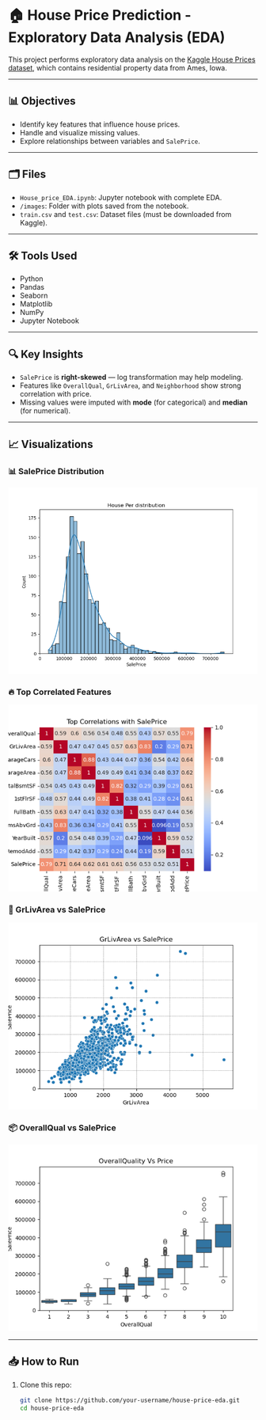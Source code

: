 # 🏠 House Price Prediction - Exploratory Data Analysis (EDA)

This project performs exploratory data analysis on the [Kaggle House Prices dataset](https://www.kaggle.com/c/house-prices-advanced-regression-techniques), which contains residential property data from Ames, Iowa.

---

## 📊 Objectives

- Identify key features that influence house prices.
- Handle and visualize missing values.
- Explore relationships between variables and `SalePrice`.

---

## 🗂️ Files

- `House_price_EDA.ipynb`: Jupyter notebook with complete EDA.
- `/images`: Folder with plots saved from the notebook.
- `train.csv` and `test.csv`: Dataset files (must be downloaded from Kaggle).

---

## 🛠️ Tools Used

- Python
- Pandas
- Seaborn
- Matplotlib
- NumPy
- Jupyter Notebook

---

## 🔍 Key Insights

- `SalePrice` is **right-skewed** — log transformation may help modeling.
- Features like `OverallQual`, `GrLivArea`, and `Neighborhood` show strong correlation with price.
- Missing values were imputed with **mode** (for categorical) and **median** (for numerical).

---

## 📈 Visualizations

### 📊 SalePrice Distribution
![SalePrice Distribution](images/saleprice_distribution.png)

### 🔥 Top Correlated Features
![Top Features Heatmap](images/top_features_heatmap.png)

### 🏡 GrLivArea vs SalePrice
![GrLivArea Scatter](images/grlivarea_vs_price.png)

### 📦 OverallQual vs SalePrice
![OverallQual Boxplot](images/overallqual_vs_price.png)

---

## 📥 How to Run

1. Clone this repo:
   ```bash
   git clone https://github.com/your-username/house-price-eda.git
   cd house-price-eda
